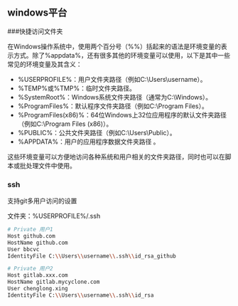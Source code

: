 ## windows平台
###快捷访问文件夹 

在Windows操作系统中，使用两个百分号（%%）括起来的语法是环境变量的表示方式。除了%appdata%，还有很多其他的环境变量可以使用，以下是其中一些常见的环境变量及其含义：

- %USERPROFILE%：用户文件夹路径（例如C:\Users\username）。
- %TEMP%或%TMP%：临时文件夹路径。
- %SystemRoot%：Windows系统文件夹路径（通常为C:\Windows）。
- %ProgramFiles%：默认程序文件夹路径（例如C:\Program Files）。
- %ProgramFiles(x86)%：64位Windows上32位应用程序的默认文件夹路径（例如C:\Program Files (x86)）。
- %PUBLIC%：公共文件夹路径（例如C:\Users\Public）。
- %APPDATA%：用户的应用程序数据文件夹路径 。

这些环境变量可以方便地访问各种系统和用户相关的文件夹路径，同时也可以在脚本或批处理文件中使用。

### ssh

支持git多用户访问的设置

文件夹：%USERPROFILE%/.ssh

```bash
# Private 用户1
Host github.com
HostName github.com
User bbcvc 
IdentityFile C:\\Users\\username\\.ssh\\id_rsa_github

# Private 用户2
Host gitlab.xxx.com
HostName gitlab.mycyclone.com
User chenglong.xing
IdentityFile C:\\Users\\username\\.ssh\\id_rsa
```

